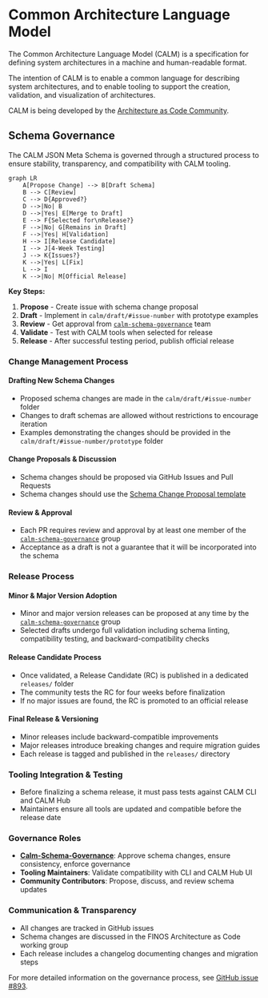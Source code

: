 # Common Architecture Language Model

The Common Architecture Language Model (CALM) is a specification for defining system architectures in a machine and human-readable format.

The intention of CALM is to enable a common language for describing system architectures, and to enable tooling to support the creation, validation, and visualization of architectures.

CALM is being developed by the [Architecture as Code Community](https://devops.finos.org/docs/working-groups/aasc/).

## Schema Governance

The CALM JSON Meta Schema is governed through a structured process to ensure stability, transparency, and compatibility with CALM tooling.

```mermaid
graph LR
    A[Propose Change] --> B[Draft Schema]
    B --> C[Review]
    C --> D{Approved?}
    D -->|No| B
    D -->|Yes| E[Merge to Draft]
    E --> F{Selected for\nRelease?}
    F -->|No| G[Remains in Draft]
    F -->|Yes| H[Validation]
    H --> I[Release Candidate]
    I --> J[4-Week Testing]
    J --> K{Issues?}
    K -->|Yes| L[Fix]
    L --> I
    K -->|No| M[Official Release]
```

**Key Steps:**
1. **Propose** - Create issue with schema change proposal
2. **Draft** - Implement in `calm/draft/#issue-number` with prototype examples
3. **Review** - Get approval from [`calm-schema-governance`](https://github.com/orgs/finos/teams/calm-schema-governance) team
4. **Validate** - Test with CALM tools when selected for release
5. **Release** - After successful testing period, publish official release

### Change Management Process

#### Drafting New Schema Changes
- Proposed schema changes are made in the `calm/draft/#issue-number` folder
- Changes to draft schemas are allowed without restrictions to encourage iteration
- Examples demonstrating the changes should be provided in the `calm/draft/#issue-number/prototype` folder

#### Change Proposals & Discussion
- Schema changes should be proposed via GitHub Issues and Pull Requests
- Schema changes should use the [Schema Change Proposal template](https://github.com/finos/architecture-as-code/issues/new?template=Schema_change_proposal.md)

#### Review & Approval
- Each PR requires review and approval by at least one member of the [`calm-schema-governance`](https://github.com/orgs/finos/teams/calm-schema-governance) group
- Acceptance as a draft is not a guarantee that it will be incorporated into the schema

### Release Process

#### Minor & Major Version Adoption
- Minor and major version releases can be proposed at any time by the [`calm-schema-governance`](https://github.com/orgs/finos/teams/calm-schema-governance) group
- Selected drafts undergo full validation including schema linting, compatibility testing, and backward-compatibility checks

#### Release Candidate Process
- Once validated, a Release Candidate (RC) is published in a dedicated `releases/` folder
- The community tests the RC for four weeks before finalization
- If no major issues are found, the RC is promoted to an official release

#### Final Release & Versioning
- Minor releases include backward-compatible improvements
- Major releases introduce breaking changes and require migration guides
- Each release is tagged and published in the `releases/` directory

### Tooling Integration & Testing
- Before finalizing a schema release, it must pass tests against CALM CLI and CALM Hub
- Maintainers ensure all tools are updated and compatible before the release date

### Governance Roles
- **[Calm-Schema-Governance](https://github.com/orgs/finos/teams/calm-schema-governance)**: Approve schema changes, ensure consistency, enforce governance
- **Tooling Maintainers**: Validate compatibility with CLI and CALM Hub UI
- **Community Contributors**: Propose, discuss, and review schema updates

### Communication & Transparency
- All changes are tracked in GitHub issues
- Schema changes are discussed in the FINOS Architecture as Code working group
- Each release includes a changelog documenting changes and migration steps

For more detailed information on the governance process, see [GitHub issue #893](https://github.com/finos/architecture-as-code/issues/893).

